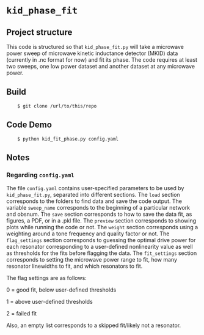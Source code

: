 # `kid_phase_fit`

## Project structure

This code is structured so that `kid_phase_fit.py` will take a microwave power sweep of microwave kinetic inductance detector (MKID) data (currently in .nc format for now) and fit its phase. The code requires at least two sweeps, one low power dataset and another dataset at any microwave power.

## Build

```
    $ git clone /url/to/this/repo
```

## Code Demo

```
    $ python kid_fit_phase.py config.yaml
```

## Notes

### Regarding `config.yaml`
The file `config.yaml` contains user-specified parameters to be used by `kid_phase_fit.py`, separated into different sections. The `load` section corresponds to the folders to find data and save the code output. The variable `sweep_name` corresponds to the beginning of a particular network and obsnum. The `save` section corresponds to how to save the data fit, as figures, a PDF, or in a .pkl file. The `preview` section corresponds to showing plots while running the code or not. The `weight` section corresponds using a weighting around a tone frequency and quality factor or not. The `flag_settings` section corresponds to guessing the optimal drive power for each resonator corresponding to a user-defined nonlinearity value as well as thresholds for the fits before flagging the data. The `fit_settings` section corresponds to setting the microwave power range to fit, how many resonator linewidths to fit, and which resonators to fit.


The flag settings are as follows:

0 = good fit, below user-defined thresholds

1 = above user-defined thresholds 

2 = failed fit


Also, an empty list corresponds to a skipped fit/likely not a resonator.
